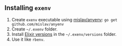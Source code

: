 ## Installing `exenv`

1. Create `exenv` executable using [mislav/anyenv](https://github.com/mislav/anyenv): `go get github.com/mislav/anyenv`
2. Create `~/.exenv` folder.
3. Install [Elixir versions](https://github.com/elixir-lang/elixir/releases) in the `~/.exenv/versions` folder.
4. Use it like `rbenv`.
